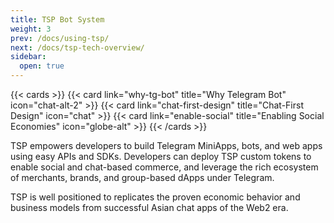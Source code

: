 ```yaml
---
title: TSP Bot System
weight: 3
prev: /docs/using-tsp/
next: /docs/tsp-tech-overview/
sidebar:
  open: true
---
```


{{< cards >}}
  {{< card link="why-tg-bot" title="Why Telegram Bot" icon="chat-alt-2" >}}
  {{< card link="chat-first-design" title="Chat-First Design" icon="chat" >}}
  {{< card link="enable-social" title="Enabling Social Economies" icon="globe-alt" >}}
{{< /cards >}}

TSP empowers developers to build Telegram MiniApps, bots, and web apps using easy APIs and SDKs.
Developers can deploy TSP custom tokens to enable social and chat-based commerce, and leverage the rich ecosystem of merchants, brands, and group-based dApps under Telegram.

TSP is well positioned to replicates the proven economic behavior and business models from successful Asian chat apps of the Web2 era.